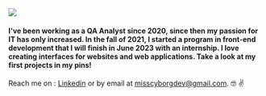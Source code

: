             
  


<img align="center" src="https://user-images.githubusercontent.com/49700156/195843241-23545457-ce03-4b9d-b0b5-dfac05205a03.png" />
 
 
 

#### I've been working as a QA Analyst since 2020, since then my passion for IT has only increased. In the fall of 2021, I started a  program in front-end development that I will finish in June 2023 with an internship.  I love creating interfaces for websites and web applications. Take a look at my first projects in my pins! 

Reach me on : [Linkedin](https://www.linkedin.com/in/roxanne-perron-97170917b/) or by email at misscyborgdev@gmail.com. 
:nerd_face: :v:



